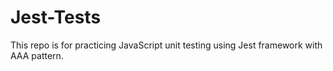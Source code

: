 # Jest-Tests
This repo is for practicing JavaScript unit testing using Jest framework with AAA pattern.
